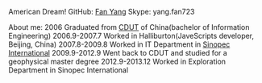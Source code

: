American Dream!
GitHub: <a  href="https://github.com/Fan-tastic">Fan Yang</a>
Skype: yang.fan723

About me:
2006 Graduated from <a  href="http://www.cdut.edu.cn/english/default.html">CDUT</a> of China(bachelor of Information Engineering)
2006.9-2007.7 Worked in Halliburton(JaveScripts developer, Beijing, China)
2007.8-2009.8 Worked in IT Department in <a  href="http://sipc.sinopec.com/sipc/en/">Sinopec International</a>
2009.9-2012.9 Went back to CDUT and studied for a geophysical master degree
2012.9-2013.12 Worked in Exploration Department in Sinopec International
